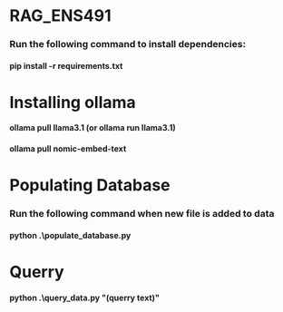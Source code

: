 # RAG_ENS491

### Run the following command to install dependencies:
#### pip install -r requirements.txt

# Installing ollama
#### ollama pull llama3.1 (or ollama run llama3.1)
#### ollama pull nomic-embed-text

# Populating Database
### Run the following command when new file is added to data
#### python .\populate_database.py   

# Querry
#### python .\query_data.py "(querry text)"
